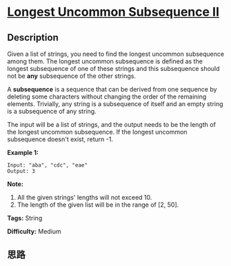 # [Longest Uncommon Subsequence II][title]

## Description

Given a list of strings, you need to find the longest uncommon subsequence
among them. The longest uncommon subsequence is defined as the longest
subsequence of one of these strings and this subsequence should not be **any**
subsequence of the other strings.

A **subsequence** is a sequence that can be derived from one sequence by
deleting some characters without changing the order of the remaining elements.
Trivially, any string is a subsequence of itself and an empty string is a
subsequence of any string.

The input will be a list of strings, and the output needs to be the length of
the longest uncommon subsequence. If the longest uncommon subsequence doesn't
exist, return -1.

**Example 1:**  
            Input: "aba", "cdc", "eae"    Output: 3    

**Note:**

  1. All the given strings' lengths will not exceed 10.
  2. The length of the given list will be in the range of [2, 50].


**Tags:** String

**Difficulty:** Medium

## 思路

[title]: https://leetcode.com/problems/longest-uncommon-subsequence-ii
